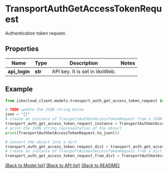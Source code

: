# TransportAuthGetAccessTokenRequest

Authentication token request.

## Properties

Name | Type | Description | Notes
------------ | ------------- | ------------- | -------------
**api_login** | **str** | API key. It is set in iikoWeb. | 

## Example

```python
from iikocloud_client.models.transport_auth_get_access_token_request import TransportAuthGetAccessTokenRequest

# TODO update the JSON string below
json = "{}"
# create an instance of TransportAuthGetAccessTokenRequest from a JSON string
transport_auth_get_access_token_request_instance = TransportAuthGetAccessTokenRequest.from_json(json)
# print the JSON string representation of the object
print(TransportAuthGetAccessTokenRequest.to_json())

# convert the object into a dict
transport_auth_get_access_token_request_dict = transport_auth_get_access_token_request_instance.to_dict()
# create an instance of TransportAuthGetAccessTokenRequest from a dict
transport_auth_get_access_token_request_from_dict = TransportAuthGetAccessTokenRequest.from_dict(transport_auth_get_access_token_request_dict)
```
[[Back to Model list]](../README.md#documentation-for-models) [[Back to API list]](../README.md#documentation-for-api-endpoints) [[Back to README]](../README.md)


